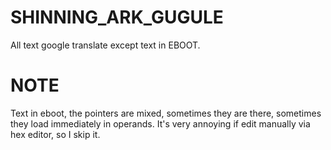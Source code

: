 # SHINNING_ARK_GUGULE
All text google translate except text in EBOOT.
 
# NOTE
Text in eboot, the pointers are mixed, sometimes they are there,
sometimes they load immediately in operands.
It's very annoying if edit manually via hex editor, 
so I skip it. 


